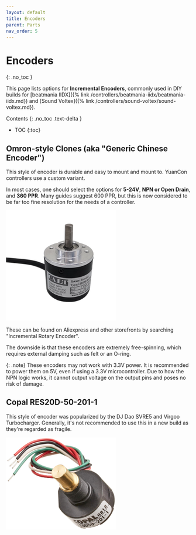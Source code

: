 ```yaml
---
layout: default
title: Encoders
parent: Parts
nav_order: 5
---
```


# Encoders
{: .no_toc }

This page lists options for **Incremental Encoders**, commonly used in DIY builds for [beatmania IIDX]({% link /controllers/beatmania-iidx/beatmania-iidx.md}) and [Sound Voltex]({% link /controllers/sound-voltex/sound-voltex.md}).

Contents
{: .no_toc .text-delta }

- TOC
{:toc}

## Omron-style Clones (aka "Generic Chinese Encoder")

This style of encoder is durable and easy to mount and mount to. YuanCon controllers use a custom variant.

In most cases, one should select the options for **5-24V**, **NPN or Open Drain**, and **360 PPR**. Many guides suggest 600 PPR, but this is now considered to be far too fine resolution for the needs of a controller.

<img src="./img/generic-chinese-encoder.png" width="300" />

These can be found on Aliexpress and other storefronts by searching "Incremental Rotary Encoder".

The downside is that these encoders are extremely free-spinning, which requires external damping such as felt or an O-ring.

{: .note}
These encoders may not work with 3.3V power. It is recommended to power them on 5V, even if using a 3.3V microcontroller. Due to how the NPN logic works, it cannot output voltage on the output pins and poses no risk of damage.

## Copal RES20D-50-201-1

This style of encoder was popularized by the DJ Dao SVRE5 and Virgoo Turbocharger. Generally, it's not recommended to use this in a new build as they're regarded as fragile.

<img src="./img/copal_res20d-50-201-1.png" width="300" />